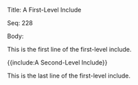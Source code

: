 Title:  A First-Level Include

Seq:    228

Body: 

This is the first line of the first-level include. 

{{include:A Second-Level Include}}

This is the last line of the first-level include. 

